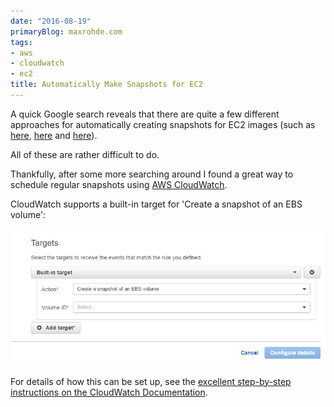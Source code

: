 ```yaml
---
date: "2016-08-19"
primaryBlog: maxrohde.com
tags:
- aws
- cloudwatch
- ec2
title: Automatically Make Snapshots for EC2
---
```


A quick Google search reveals that there are quite a few different approaches for automatically creating snapshots for EC2 images (such as [here](https://serverlesscode.com/post/lambda-schedule-ebs-snapshot-backups/), [here](https://www.flynsarmy.com/2015/06/how-to-schedule-daily-rolling-ebs-snapshots/) and [here](http://www.4synergy.nl/create-scheduled-snapshots-for-your-ec2-volumes/)).

All of these are rather difficult to do.

Thankfully, after some more searching around I found a great way to schedule regular snapshots using [AWS CloudWatch](https://aws.amazon.com/cloudwatch/).

CloudWatch supports a built-in target for 'Create a snapshot of an EBS volume':

![target](images/target.png)

For details of how this can be set up, see the [excellent step-by-step instructions on the CloudWatch Documentation](http://docs.aws.amazon.com/AmazonCloudWatch/latest/events/TakeScheduledSnapshot.html).